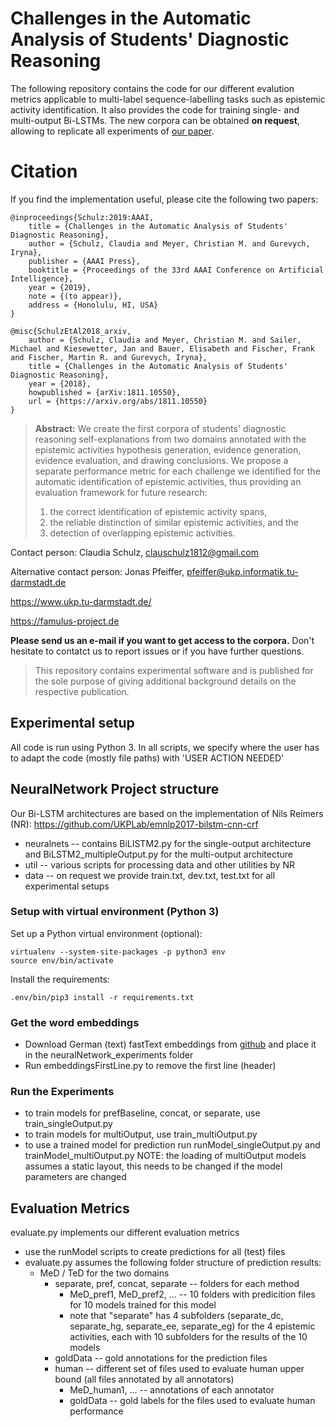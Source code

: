 # Challenges in the Automatic Analysis of Students' Diagnostic Reasoning

The following repository contains the code for our different evalution metrics applicable to multi-label sequence-labelling tasks such as epistemic activity identification. It also provides the code for training single- and multi-output Bi-LSTMs.
The new corpora can be obtained **on request**, allowing to replicate all experiments of [our paper](https://arxiv.org/abs/1811.10550).


# Citation 
If you find the implementation useful, please cite the following two papers:

```
@inproceedings{Schulz:2019:AAAI,
	title = {Challenges in the Automatic Analysis of Students' Diagnostic Reasoning},
	author = {Schulz, Claudia and Meyer, Christian M. and Gurevych, Iryna},
	publisher = {AAAI Press},
	booktitle = {Proceedings of the 33rd AAAI Conference on Artificial Intelligence},
	year = {2019},
	note = {(to appear)},
	address = {Honolulu, HI, USA}
}

@misc{SchulzEtAl2018_arxiv,
	author = {Schulz, Claudia and Meyer, Christian M. and Sailer, Michael and Kiesewetter, Jan and Bauer, Elisabeth and Fischer, Frank and Fischer, Martin R. and Gurevych, Iryna},
	title = {Challenges in the Automatic Analysis of Students' Diagnostic Reasoning},
	year = {2018},
	howpublished = {arXiv:1811.10550},
	url = {https://arxiv.org/abs/1811.10550}
}

```
> **Abstract:** 
We create the first corpora of students' diagnostic reasoning self-explanations from two domains annotated with the epistemic activities hypothesis generation, evidence generation, evidence evaluation, and drawing conclusions.
We propose a separate performance metric for each challenge we identified for the automatic identification of epistemic activities, thus providing an evaluation framework for future research:
> 1. the correct identification of epistemic activity spans,
> 2. the reliable distinction of similar epistemic activities, and the
> 3. detection of overlapping epistemic activities.

Contact person: Claudia Schulz, clauschulz1812@gmail.com

Alternative contact person: Jonas Pfeiffer, pfeiffer@ukp.informatik.tu-darmstadt.de

https://www.ukp.tu-darmstadt.de/

https://famulus-project.de


**Please send us an e-mail if you want to get access to the corpora.**
Don't hesitate to contatct us to report issues or if you have further questions.

> This repository contains experimental software and is published for the sole purpose of giving additional background details on the respective publication. 


## Experimental setup
All code is run using Python 3.
In all scripts, we specify where the user has to adapt the code (mostly file paths) with 'USER ACTION NEEDED'

## NeuralNetwork Project structure
Our Bi-LSTM architectures are based on the implementation of Nils Reimers (NR): https://github.com/UKPLab/emnlp2017-bilstm-cnn-crf
* neuralnets -- contains BiLISTM2.py for the single-output architecture and BiLSTM2_multipleOutput.py for the multi-output architecture
* util -- various scripts for processing data and other utilities by NR
* data -- on request we provide train.txt, dev.txt, test.txt for all experimental setups


### Setup with virtual environment (Python 3)

Set up a Python virtual environment (optional):
``` 
virtualenv --system-site-packages -p python3 env
source env/bin/activate
```

Install the requirements:
```
.env/bin/pip3 install -r requirements.txt
```


### Get the word embeddings
* Download German (text) fastText embeddings from [github](https://github.com/facebookresearch/fastText/blob/master/pretrained-vectors.md) and place it in the neuralNetwork_experiments folder
* Run embeddingsFirstLine.py to remove the first line (header)

### Run the Experiments
* to train models for prefBaseline, concat, or separate, use train_singleOutput.py
* to train models for multiOutput, use train_multiOutput.py
* to use a trained model for prediction run runModel_singleOutput.py and trainModel_multiOutput.py
NOTE: the loading of multiOutput models assumes a static layout, this needs to be changed if the model parameters are changed


## Evaluation Metrics
evaluate.py implements our different evaluation metrics

* use the runModel scripts to create predictions for all (test) files
* evaluate.py assumes the following folder structure of prediction results:
  * MeD / TeD for the two domains
    * separate, pref, concat, separate -- folders for each method
      * MeD_pref1, MeD_pref2, ... -- 10 folders with predicition files for 10 models trained for this model
      * note that "separate" has 4 subfolders (separate_dc, separate_hg, separate_ee, separate_eg) for the 4 epistemic activities, each with 10 subfolders for the results of the 10 models
    * goldData -- gold annotations for the prediction files
    * human -- different set of files used to evaluate human upper bound (all files annotated by all annotators)
      * MeD_human1, ... -- annotations of each annotator
      * goldData -- gold labels for the files used to evaluate human performance


